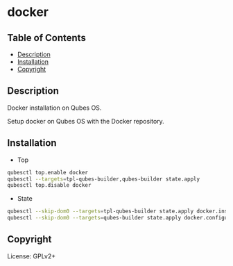 # docker

## Table of Contents

* [Description](#description)
* [Installation](#installation)
* [Copyright](#copyright)

## Description

Docker installation on Qubes OS.

Setup docker on Qubes OS with the Docker repository.

## Installation

- Top
```sh
qubesctl top.enable docker
qubesctl --targets=tpl-qubes-builder,qubes-builder state.apply
qubesctl top.disable docker
```

- State
```sh
qubesctl --skip-dom0 --targets=tpl-qubes-builder state.apply docker.install
qubesctl --skip-dom0 --targets=qubes-builder state.apply docker.configure
```

## Copyright

License: GPLv2+
